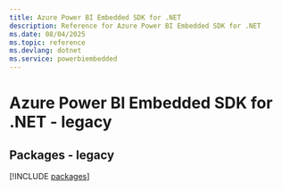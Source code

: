 ```yaml
---
title: Azure Power BI Embedded SDK for .NET
description: Reference for Azure Power BI Embedded SDK for .NET
ms.date: 08/04/2025
ms.topic: reference
ms.devlang: dotnet
ms.service: powerbiembedded
---
```

# Azure Power BI Embedded SDK for .NET - legacy
## Packages - legacy
[!INCLUDE [packages](power-bi-embedded-index.md)]